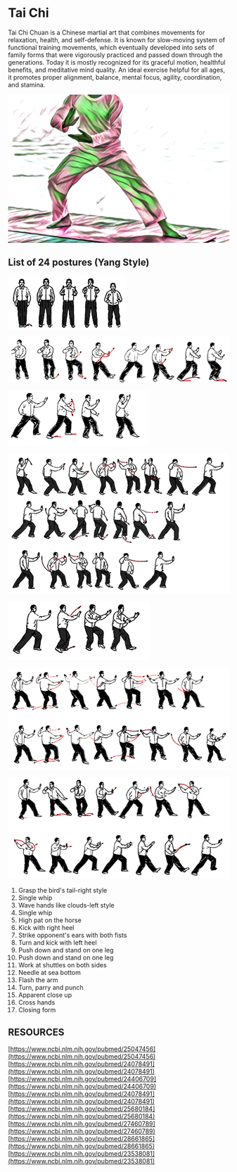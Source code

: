 # Tai Chi

Tai Chi Chuan is a Chinese martial art that combines movements for relaxation, health, and self-defense. It is known for slow-moving system of functional training movements, which eventually developed into sets of family forms that were vigorously practiced and passed down through the generations. Today it is mostly recognized for its graceful motion, healthful benefits, and meditative mind quality. An ideal exercise helpful for all ages, it promotes proper alignment, balance, mental focus, agility, coordination, and stamina.

![](.gitbook/assets/taichi_cover.png)

## List of 24 postures \(Yang Style\)

![FORM 1: Opening form](.gitbook/assets/taiqi_form1.png)

![FORM 2: Part the Wild Horse&apos;s Mane ](.gitbook/assets/taiqi_form2.png)

![FORM 3: The white crane spreads its wings](.gitbook/assets/taiqi_form3.png)

![FORM 4: Brush knee and twist step on both sides \(with variations\)](.gitbook/assets/taiqi_form4.png)

![FORM 5: Hand strums the lute](.gitbook/assets/taiqi_form5.png)

![FORM 6: Step back and whirl arms on both sides \(with variations\)](.gitbook/assets/taiqi_form6.png)

![ FORM 7: Grasp the bird&apos;s tail-left style](.gitbook/assets/taiqi_form7.png)



1. Grasp the bird's tail-right style
2. Single whip
3. Wave hands like clouds-left style
4. Single whip
5. High pat on the horse
6. Kick with right heel
7. Strike opponent's ears with both fists
8. Turn and kick with left heel
9. Push down and stand on one leg 
10. Push down and stand on one leg
11. Work at shuttles on both sides
12. Needle at sea bottom
13. Flash the arm
14. Turn, parry and punch
15. Apparent close up
16. Cross hands
17. Closing form



## RESOURCES

[https://www.ncbi.nlm.nih.gov/pubmed/25047456](https://www.ncbi.nlm.nih.gov/pubmed/25047456)  
[https://www.ncbi.nlm.nih.gov/pubmed/24078491](https://www.ncbi.nlm.nih.gov/pubmed/24078491)  
[https://www.ncbi.nlm.nih.gov/pubmed/24406709](https://www.ncbi.nlm.nih.gov/pubmed/24406709)  
[https://www.ncbi.nlm.nih.gov/pubmed/24078491](https://www.ncbi.nlm.nih.gov/pubmed/24078491)  
[https://www.ncbi.nlm.nih.gov/pubmed/25680184](https://www.ncbi.nlm.nih.gov/pubmed/25680184)  
[https://www.ncbi.nlm.nih.gov/pubmed/27460789](https://www.ncbi.nlm.nih.gov/pubmed/27460789)  
[https://www.ncbi.nlm.nih.gov/pubmed/28661865](https://www.ncbi.nlm.nih.gov/pubmed/28661865)  
[https://www.ncbi.nlm.nih.gov/pubmed/23538081](https://www.ncbi.nlm.nih.gov/pubmed/23538081)  


